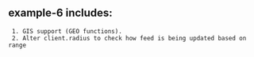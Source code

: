  <h2> example-6 includes:</h2>

 ~~~
  1. GIS support (GEO functions). 
  2. Alter client.radius to check how feed is being updated based on range
~~~